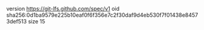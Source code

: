 version https://git-lfs.github.com/spec/v1
oid sha256:0d1ba9579e225b10eaf0f6f356e7c2f30daf9d4eb530f7f01438e84573def513
size 15
